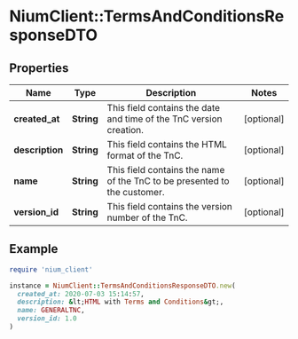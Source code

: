 # NiumClient::TermsAndConditionsResponseDTO

## Properties

| Name | Type | Description | Notes |
| ---- | ---- | ----------- | ----- |
| **created_at** | **String** | This field contains the date and time of the TnC version creation. | [optional] |
| **description** | **String** | This field contains the HTML format of the TnC. | [optional] |
| **name** | **String** | This field contains the name of the TnC to be presented to the customer. | [optional] |
| **version_id** | **String** | This field contains the version number of the TnC. | [optional] |

## Example

```ruby
require 'nium_client'

instance = NiumClient::TermsAndConditionsResponseDTO.new(
  created_at: 2020-07-03 15:14:57,
  description: &lt;HTML with Terms and Conditions&gt;,
  name: GENERALTNC,
  version_id: 1.0
)
```


